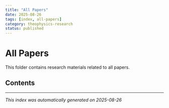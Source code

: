 ```yaml
---
title: "All Papers"
date: 2025-08-26
tags: [index, all-papers]
category: theophysics-research
status: published
---
```


# All Papers

This folder contains research materials related to all papers.

## Contents


---

*This index was automatically generated on 2025-08-26*
